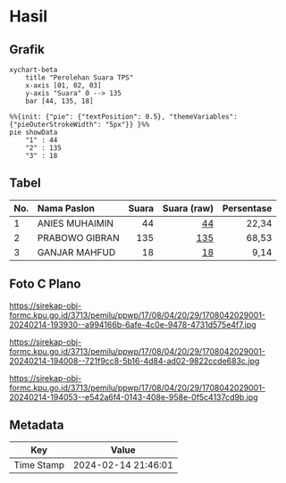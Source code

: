 # Hasil

## Grafik

```mermaid
xychart-beta
    title "Perolehan Suara TPS"
    x-axis [01, 02, 03]
    y-axis "Suara" 0 --> 135
    bar [44, 135, 18]
```

```mermaid
%%{init: {"pie": {"textPosition": 0.5}, "themeVariables": {"pieOuterStrokeWidth": "5px"}} }%%
pie showData
    "1" : 44
    "2" : 135
    "3" : 18
```

## Tabel

| No. | Nama Paslon    | Suara | Suara (raw) | Persentase |
|:--- |:-------------- | -----:| -----------:| ----------:|
| 1   | ANIES MUHAIMIN | 44    | [44][p-1]   | 22,34      |
| 2   | PRABOWO GIBRAN | 135   | [135][p-2]  | 68,53      |
| 3   | GANJAR MAHFUD  | 18    | [18][p-3]   | 9,14       |


[p-1]: https://github.com/gigit-pemilu/pemilu-2024-17-bengkulu/blob/main/pilpres/hitung-suara/sub/17-bengkulu/sub/08-kepahiang/sub/04-kepahiang/sub/2029-permu-bawah/sub/001-tps/sub/paslon-1.txt
[p-2]: https://github.com/gigit-pemilu/pemilu-2024-17-bengkulu/blob/main/pilpres/hitung-suara/sub/17-bengkulu/sub/08-kepahiang/sub/04-kepahiang/sub/2029-permu-bawah/sub/001-tps/sub/paslon-2.txt
[p-3]: https://github.com/gigit-pemilu/pemilu-2024-17-bengkulu/blob/main/pilpres/hitung-suara/sub/17-bengkulu/sub/08-kepahiang/sub/04-kepahiang/sub/2029-permu-bawah/sub/001-tps/sub/paslon-3.txt

## Foto C Plano

https://sirekap-obj-formc.kpu.go.id/3713/pemilu/ppwp/17/08/04/20/29/1708042029001-20240214-193930--a994166b-6afe-4c0e-9478-4731d575e4f7.jpg

https://sirekap-obj-formc.kpu.go.id/3713/pemilu/ppwp/17/08/04/20/29/1708042029001-20240214-194008--721f9cc8-5b16-4d84-ad02-9822ccde683c.jpg

https://sirekap-obj-formc.kpu.go.id/3713/pemilu/ppwp/17/08/04/20/29/1708042029001-20240214-194053--e542a6f4-0143-408e-958e-0f5c4137cd9b.jpg


## Metadata

| Key        | Value               |
| ---------- | ------------------- |
| Time Stamp | 2024-02-14 21:46:01 |



